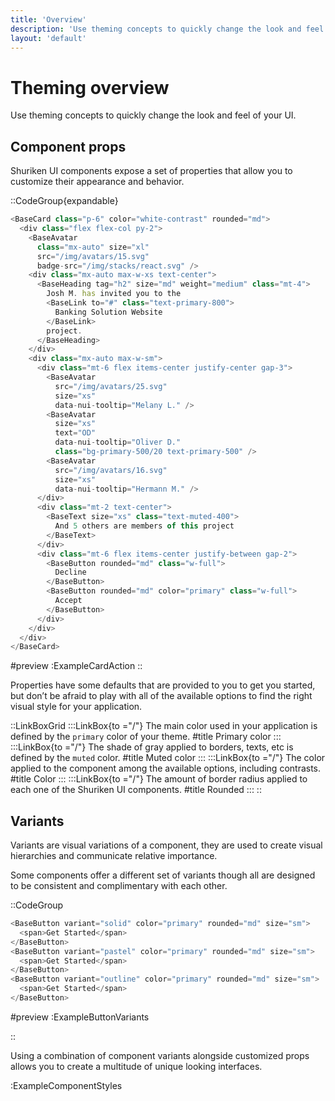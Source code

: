 ```yaml
---
title: 'Overview'
description: 'Use theming concepts to quickly change the look and feel of your UI.'
layout: 'default'
---
```


# Theming overview

Use theming concepts to quickly change the look and feel of your UI.

## Component props

Shuriken UI components expose a set of properties that allow you to customize their appearance and behavior.

::CodeGroup{expandable}

```js [ExampleCardAction.vue]
<BaseCard class="p-6" color="white-contrast" rounded="md">
  <div class="flex flex-col py-2">
    <BaseAvatar 
      class="mx-auto" size="xl" 
      src="/img/avatars/15.svg" 
      badge-src="/img/stacks/react.svg" />
    <div class="mx-auto max-w-xs text-center">
      <BaseHeading tag="h2" size="md" weight="medium" class="mt-4">
        Josh M. has invited you to the
        <BaseLink to="#" class="text-primary-800">
          Banking Solution Website
        </BaseLink>
        project.
      </BaseHeading>
    </div>
    <div class="mx-auto max-w-sm">
      <div class="mt-6 flex items-center justify-center gap-3">
        <BaseAvatar 
          src="/img/avatars/25.svg" 
          size="xs" 
          data-nui-tooltip="Melany L." />
        <BaseAvatar 
          size="xs" 
          text="OD" 
          data-nui-tooltip="Oliver D." 
          class="bg-primary-500/20 text-primary-500" />
        <BaseAvatar 
          src="/img/avatars/16.svg" 
          size="xs" 
          data-nui-tooltip="Hermann M." />
      </div>
      <div class="mt-2 text-center">
        <BaseText size="xs" class="text-muted-400">
          And 5 others are members of this project
        </BaseText>
      </div>
      <div class="mt-6 flex items-center justify-between gap-2">
        <BaseButton rounded="md" class="w-full">
          Decline
        </BaseButton>
        <BaseButton rounded="md" color="primary" class="w-full">
          Accept
        </BaseButton>
      </div>
    </div>
  </div>
</BaseCard>
```

#preview
:ExampleCardAction
::

Properties have some defaults that are provided to you to get you started, but don’t be afraid to play with all of the available options to find the right visual style for your application.

::LinkBoxGrid
:::LinkBox{to ="/"}
The main color used in your application is defined by the `primary` color of your theme.
#title
Primary color
:::
:::LinkBox{to ="/"}
The shade of gray applied to borders, texts, etc is defined by the `muted` color.
#title
Muted color
:::
:::LinkBox{to ="/"}
The color applied to the component among the available options, including contrasts.
#title
Color
:::
:::LinkBox{to ="/"}
The amount of border radius applied to each one of the Shuriken UI components.
#title
Rounded
:::
::

## Variants

Variants are visual variations of a component, they are used to create visual hierarchies and communicate relative importance.

Some components offer a different set of variants though all are designed to be consistent and complimentary with each other.

::CodeGroup

```js [ExampleButtonVariants.vue]
<BaseButton variant="solid" color="primary" rounded="md" size="sm">
  <span>Get Started</span>
</BaseButton>
<BaseButton variant="pastel" color="primary" rounded="md" size="sm">
  <span>Get Started</span>
</BaseButton>
<BaseButton variant="outline" color="primary" rounded="md" size="sm">
  <span>Get Started</span>
</BaseButton>
```

#preview
:ExampleButtonVariants

::

Using a combination of component variants alongside customized props allows you to create a multitude of unique looking interfaces.

:ExampleComponentStyles